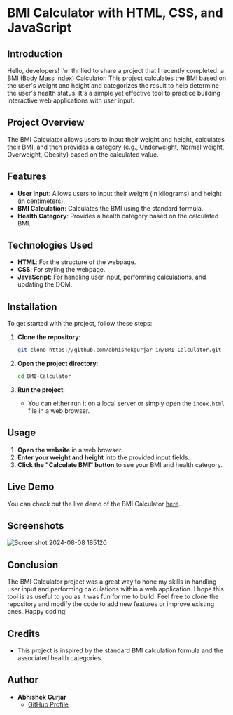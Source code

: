# BMI Calculator with HTML, CSS, and JavaScript

## Introduction

Hello, developers! I’m thrilled to share a project that I recently completed: a BMI (Body Mass Index) Calculator. This project calculates the BMI based on the user's weight and height and categorizes the result to help determine the user's health status. It's a simple yet effective tool to practice building interactive web applications with user input.

## Project Overview

The BMI Calculator allows users to input their weight and height, calculates their BMI, and then provides a category (e.g., Underweight, Normal weight, Overweight, Obesity) based on the calculated value.

## Features

- **User Input**: Allows users to input their weight (in kilograms) and height (in centimeters).
- **BMI Calculation**: Calculates the BMI using the standard formula.
- **Health Category**: Provides a health category based on the calculated BMI.

## Technologies Used

- **HTML**: For the structure of the webpage.
- **CSS**: For styling the webpage.
- **JavaScript**: For handling user input, performing calculations, and updating the DOM.

## Installation

To get started with the project, follow these steps:

1. **Clone the repository**:
    ```bash
    git clone https://github.com/abhishekgurjar-in/BMI-Calculator.git
    ```

2. **Open the project directory**:
    ```bash
    cd BMI-Calculator
    ```

3. **Run the project**:
    - You can either run it on a local server or simply open the `index.html` file in a web browser.

## Usage

1. **Open the website** in a web browser.
2. **Enter your weight and height** into the provided input fields.
3. **Click the "Calculate BMI" button** to see your BMI and health category.

## Live Demo

You can check out the live demo of the BMI Calculator [here](https://abhishekgurjar-in.github.io/BMI-Calculator/).

## Screenshots
![Screenshot 2024-08-08 185120](https://github.com/user-attachments/assets/064e9005-23e4-4013-b32b-78a3d0c378a1)


## Conclusion

The BMI Calculator project was a great way to hone my skills in handling user input and performing calculations within a web application. I hope this tool is as useful to you as it was fun for me to build. Feel free to clone the repository and modify the code to add new features or improve existing ones. Happy coding!

## Credits

- This project is inspired by the standard BMI calculation formula and the associated health categories.

## Author

- **Abhishek Gurjar**
  - [GitHub Profile](https://github.com/abhishekgurjar-in)

